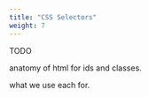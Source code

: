 ```yaml
---
title: "CSS Selectors"
weight: 7
---
```


TODO

anatomy of html for ids and classes.

what we use each for.
